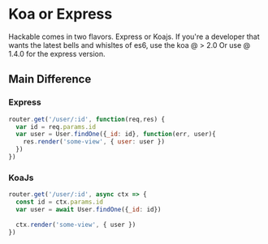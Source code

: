 # Koa or Express

Hackable comes in two flavors. Express or Koajs. If you're a developer that wants the latest bells and whisltes of es6, use the koa @ > 2.0
Or use @ 1.4.0 for the express version. 

## Main Difference

### Express
```js
router.get('/user/:id', function(req,res) {
  var id = req.params.id
  var user = User.findOne({_id: id}, function(err, user){
    res.render('some-view', { user: user })
  })
})
```

### KoaJs
```js
router.get('/user/:id', async ctx => {
  const id = ctx.params.id
  var user = await User.findOne({_id: id})
  
  ctx.render('some-view', { user })
})
```
